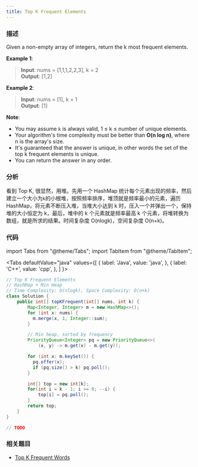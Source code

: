 ```yaml
---
title: Top K Frequent Elements
---
```


### 描述

Given a non-empty array of integers, return the k most frequent elements.

**Example 1**:

> **Input**: nums = [1,1,1,2,2,3], k = 2  
> **Output**: [1,2]

**Example 2**:

> **Input**: nums = [1], k = 1  
> **Output**: [1]

**Note**:

- You may assume `k` is always valid, 1 ≤ k ≤ number of unique elements.
- Your algorithm's time complexity must be better than **O(n log n)**, where n is the array's size.
- It's guaranteed that the answer is unique, in other words the set of the top k frequent elements is unique.
- You can return the answer in any order.

### 分析

看到 Top K, 很显然，用堆。先用一个 HashMap 统计每个元素出现的频率，然后建立一个大小为`k`的小根堆，按照频率排序，堆顶就是频率最小的元素，遍历 HashMap，将元素不断压入堆，当堆大小达到 k 时，压入一个并弹出一个，保持堆的大小恒定为 k，最后，堆中的 k 个元素就是频率最高 k 个元素，将堆转换为数组，就是所求的结果。时间复杂度 O(nlogk)，空间复杂度 O(n+k)。

### 代码

import Tabs from "@theme/Tabs";
import TabItem from "@theme/TabItem";

<Tabs
defaultValue="java"
values={[
{ label: 'Java', value: 'java', },
{ label: 'C++', value: 'cpp', },
]
}>
<TabItem value="java">

```java
// Top K Frequent Elements
// HashMap + Min Heap
// Time Complexity: O(nlogk), Space Complexity: O(n+k)
class Solution {
    public int[] topKFrequent(int[] nums, int k) {
        Map<Integer, Integer> m = new HashMap<>();
        for (int x: nums) {
          m.merge(x, 1, Integer::sum);
        }

        // Min heap, sorted by frequency
        PriorityQueue<Integer> pq = new PriorityQueue<>(
            (x, y) -> m.get(x) - m.get(y));

        for (int x: m.keySet()) {
          pq.offer(x);
          if (pq.size() > k) pq.poll();
        }

        int[] top = new int[k];
        for(int i = k - 1; i >= 0; --i) {
            top[i] = pq.poll();
        }
        return top;
    }
}
```

</TabItem>
<TabItem value="cpp">

```cpp
// TODO
```

</TabItem>
</Tabs>

### 相关题目

- [Top K Frequent Words](top-k-frequent-words.md)
